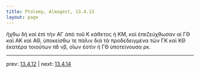 ```yaml
---
title: Ptolemy, Almagest, 13.4.13
layout: page
---
```


ἤχθω δὴ καὶ ἐπὶ τὴν ΑΓ ἀπὸ τοῦ Κ κάθετος ἡ ΚΜ, καὶ ἐπεζεύχθωσαν αἱ ΓΘ καὶ ΑΚ καὶ ΑΘ, ὑποκείσθω τε πάλιν διὰ τὰ προδεδειγμένα τῶν ΓΚ καὶ ΚΘ ἑκατέρα τοιούτων πδ νβ, οἵων ἐστὶν ἡ ΓΘ ὑποτείνουσα ρκ. 

---

prev: [13.4.12](../13.4.12/) | next: [13.4.14](../13.4.14/)

